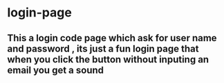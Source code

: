 # login-page

## This a login code page which ask for user name and password , its just a fun login page that when you click the button without inputing an email you get a sound
